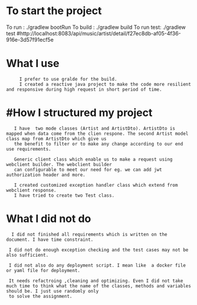 
# To start the project

To run :  ./gradlew bootRun
To build : ./gradlew build
To run test: ./gradlew test
    #http://localhost:8083/api/music/artist/detail/f27ec8db-af05-4f36-916e-3d57f91ecf5e
# What I use
         I prefer to use gralde for the build. 
         I created a reactive java project to make the code more resilient and responsive during high request in short period of time.
# #How I structured my project
       I have  two mode classes (Artist and ArtistDto). ArtistDto is mapped when data come from the clien respone. The second Artist model class map from ArtistDto which give us
       the benefit to filter or to make any change according to our end use requirements. 

       Generic client class which enable us to make a request using webclient builder. The webclient builder
       can configurable to meet our need for eg. we can add jwt authorization header and more. 

       I created customized exception handler class which extend from webclient response.
       I have tried to create two Test class.

# What I did not do 
      I did not finished all requirements which is written on the document. I have time constraint.
     
     I did not do enough exception checking and the test cases may not be also sufficient. 
    
     I did not also do any deployment script. I mean like  a docker file or yaml file for deployment. 

     It needs refactroing ,cleaning and optimizing. Even I did not take much time to think what the name of the classes, methods and variables should be. I just use randomly only 
     to solve the assignment.